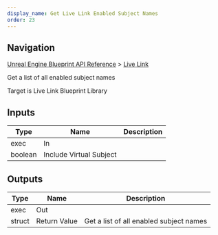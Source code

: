 ```yaml
---
display_name: Get Live Link Enabled Subject Names
order: 23
---
```

## Navigation

[Unreal Engine Blueprint API Reference](https://dev.epicgames.com/documentation/en-us/unreal-engine/BlueprintAPI) > [Live Link](https://dev.epicgames.com/documentation/en-us/unreal-engine/BlueprintAPI/LiveLink)

Get a list of all enabled subject names

Target is Live Link Blueprint Library

## Inputs

| Type | Name | Description |
| --- | --- | --- |
| exec | In |  |
| boolean | Include Virtual Subject |  |

## Outputs

| Type | Name | Description |
| --- | --- | --- |
| exec | Out |  |
| struct | Return Value | Get a list of all enabled subject names |
